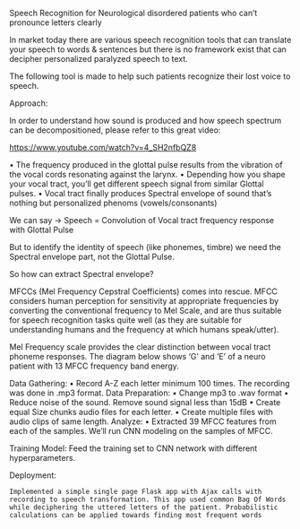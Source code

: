 Speech Recognition for Neurological disordered patients who can’t pronounce letters clearly

In market today there are various speech recognition tools that can translate your speech to words & sentences but there is no framework exist that can decipher personalized paralyzed speech to text. 

The following tool is made to help such patients recognize their lost voice to speech. 


Approach: 

In order to understand how sound is produced and how speech spectrum can be decompositioned, please  refer to this great video: 

https://www.youtube.com/watch?v=4_SH2nfbQZ8

•	The frequency produced in the glottal pulse results from the vibration of the vocal cords resonating against the larynx. 
•	Depending how you shape your vocal tract, you’ll get different speech signal from similar Glottal pulses.
•	Vocal tract finally produces Spectral envelope of sound that’s nothing but personalized phenoms (vowels/consonants)


We can say ->
	Speech = Convolution of Vocal tract frequency response with Glottal Pulse
    

But to identify the identity of speech (like phonemes, timbre) we need the Spectral envelope part, not the Glottal Pulse.

So how can extract Spectral envelope?

MFCCs (Mel Frequency Cepstral Coefficients) comes into rescue. MFCC considers human perception for sensitivity at appropriate frequencies by converting the conventional frequency to Mel Scale, and are thus suitable for speech recognition tasks quite well (as they are suitable for understanding humans and the frequency at which humans speak/utter). 

Mel Frequency scale provides the clear distinction between vocal tract phoneme responses. The diagram below shows ‘G’ and ‘E’ of a neuro patient with 13 MFCC frequency band energy. 

Data Gathering: 
•	Record A-Z each letter minimum 100 times. The recording was done in .mp3 format.
Data Preparation: 
•	Change mp3 to .wav format
•	Reduce noise of the sound. Remove sound signal less than 15dB
•	Create equal Size chunks audio files for each letter. 
•	Create multiple files with audio clips of same length.
Analyze:
•	Extracted 39 MFCC features from each of the samples. We’ll run CNN modeling on the samples of MFCC.


Training Model:
	Feed the training set to CNN network with different hyperparameters.
	


Deployment:

	Implemented a simple single page Flask app with Ajax calls with recording to speech transformation. This app used common Bag Of Words while deciphering the uttered letters of the patient. Probabilistic calculations can be applied towards finding most frequent words
